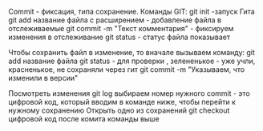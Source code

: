 Commit - фиксация, типа сохранение.
Команды GIT:
    git init -запуск Гита
    git add название файла с расширением - добавление файла в отслеживаемые
    git commit -m "Текст комментария" - фиксируем изменения в отслеживание
    git status - статус файла показывает

Чтобы сохранить файл в изменение, то вначале вызываем команду:
    git add название файла
    git status - для проверки , зелененькое - уже учли, красненькое, не сохраняли через гит
    git commit -m "Указываем, что изменили в версии"

Посмотреть изменения
    git log
      выбираем номер нужного commit - это цифровой код, который вводим в команде ниже, чтобы перейти к нужному сохранению
Открыть одно из сохранений
    git checkout цифровой код после комита команды выше            

